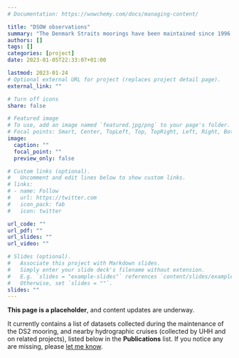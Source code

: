 ```yaml
---
# Documentation: https://wowchemy.com/docs/managing-content/

title: "DSOW observations"
summary: "The Denmark Straits moorings have been maintained since 1996 by the Universität of Hamburg and Iceland."
authors: []
tags: []
categories: [project]
date: 2023-01-05T22:33:07+01:00

lastmod: 2023-01-24
# Optional external URL for project (replaces project detail page).
external_link: ""

# Turn off icons
share: false

# Featured image
# To use, add an image named `featured.jpg/png` to your page's folder.
# Focal points: Smart, Center, TopLeft, Top, TopRight, Left, Right, BottomLeft, Bottom, BottomRight.
image:
  caption: ""
  focal_point: ""
  preview_only: false

# Custom links (optional).
#   Uncomment and edit lines below to show custom links.
# links:
# - name: Follow
#   url: https://twitter.com
#   icon_pack: fab
#   icon: twitter

url_code: ""
url_pdf: ""
url_slides: ""
url_video: ""

# Slides (optional).
#   Associate this project with Markdown slides.
#   Simply enter your slide deck's filename without extension.
#   E.g. `slides = "example-slides"` references `content/slides/example-slides.md`.
#   Otherwise, set `slides = ""`.
slides: ""
---
```


**This page is a placeholder**, and content updates are underway.

It currently contains a list of datasets collected during the maintenance of the DS2 mooring, and nearby hydrographic cruises (collected by UHH and on related projects), listed below in the **Publications** list.  If you notice any are missing, please [let me know](mailto:eleanor.frajka@uni-hamburg.de).


